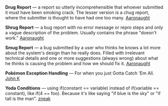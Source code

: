 **Drug Report** &mdash; a report so utterly incomprehensible that whoever 
submitted it must have been smoking crack. The lesser version is a chug 
report, where the submitter is thought to have had one too many. 
[Aaronaught](http://stackoverflow.com/a/2353466)

**Shrug Report** &mdash; a bug report with no error message or repro steps
 and only a vague description of the problem. Usually contains the phrase 
 "doesn't work." [Aaronaught](http://stackoverflow.com/a/2353466)

**Smug Report** &mdash; a bug submitted by a user who thinks he knows a lot
more about the system's design than he really does. Filled with irrelevant
technical details and one or more suggestions (always wrong) about what he
thinks is causing the problem and how we should fix it. 
[Aaronaught](http://stackoverflow.com/a/2353466)

**Pokémon Exception Handling** &mdash; For when you just Gotta Catch 'Em
All. [John K](http://stackoverflow.com/a/2349399)

**Yoda Conditions** &mdash; using if(constant == variable) instead of 
if(variable == constant), like if(4 == foo). Because it's like saying "if
blue is the sky" or "if tall is the man". 
[zneak](http://stackoverflow.com/a/2430307)